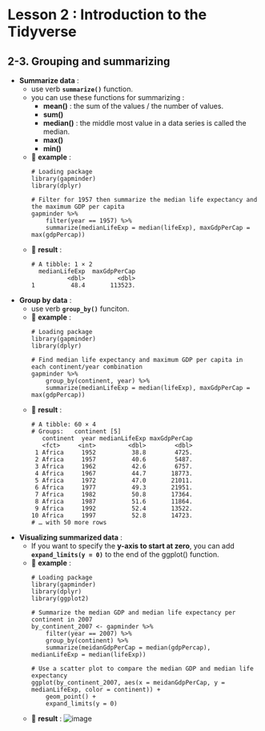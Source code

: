 # Lesson 2 : Introduction to the Tidyverse

## 2-3. Grouping and summarizing
* __Summarize data__ :
  * use verb **`summarize()`** function.
  * you can use these functions for summarizing :
    * **mean()** : the sum of the values / the number of values.
    * **sum()** 
    * **median()** : the middle most value in a data series is called the median.
    * **max()** 
    * **min()**
  * 📝 **example** : 
    ```
    # Loading package
    library(gapminder)
    library(dplyr)
    
    # Filter for 1957 then summarize the median life expectancy and the maximum GDP per capita
    gapminder %>%
        filter(year == 1957) %>%
        summarize(medianLifeExp = median(lifeExp), maxGdpPerCap = max(gdpPercap))
    ```
  * 🔎 **result** :
    ```
    # A tibble: 1 × 2
      medianLifeExp  maxGdpPerCap
              <dbl>         <dbl>
    1          48.4       113523.
    ```
* __Group by data__ :
  * use verb **`group_by()`** funciton.
  * 📝 **example** : 
    ```
    # Loading package
    library(gapminder)
    library(dplyr)
    
    # Find median life expectancy and maximum GDP per capita in each continent/year combination
    gapminder %>%
        group_by(continent, year) %>%
        summarize(medianLifeExp = median(lifeExp), maxGdpPerCap = max(gdpPercap))
    ```
  * 🔎 **result** :
    ```
    # A tibble: 60 × 4
    # Groups:   continent [5]
       continent  year medianLifeExp maxGdpPerCap
       <fct>     <int>         <dbl>        <dbl>
     1 Africa     1952          38.8        4725.
     2 Africa     1957          40.6        5487.
     3 Africa     1962          42.6        6757.
     4 Africa     1967          44.7       18773.
     5 Africa     1972          47.0       21011.
     6 Africa     1977          49.3       21951.
     7 Africa     1982          50.8       17364.
     8 Africa     1987          51.6       11864.
     9 Africa     1992          52.4       13522.
    10 Africa     1997          52.8       14723.
    # … with 50 more rows
    ```
* __Visualizing summarized data__ :
  * If you want to specify the **y-axis to start at zero**, you can add **`expand_limits(y = 0)`** to the end of the ggplot() function.
  * 📝 **example** : 
    ```
    # Loading package
    library(gapminder)
    library(dplyr)
    library(ggplot2)
    
    # Summarize the median GDP and median life expectancy per continent in 2007
    by_continent_2007 <- gapminder %>%
        filter(year == 2007) %>%
        group_by(continent) %>%
        summarize(meidanGdpPerCap = median(gdpPercap), medianLifeExp = median(lifeExp))

    # Use a scatter plot to compare the median GDP and median life expectancy
    ggplot(by_continent_2007, aes(x = meidanGdpPerCap, y = medianLifeExp, color = continent)) +
        geom_point() +
        expand_limits(y = 0)
    ```
  * 🔎 **result** :
    ![image](https://user-images.githubusercontent.com/15766139/185286125-c4d0f4a5-4183-44e3-9cf1-270f277eebe9.png)
